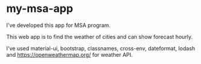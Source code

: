 # my-msa-app

I've developed this app for MSA program.

This web app is to find the weather of cities and can show forecast hourly.

I've used material-ui, bootstrap, classnames, cross-env, dateformat, lodash and https://openweathermap.org/ for weather API.

